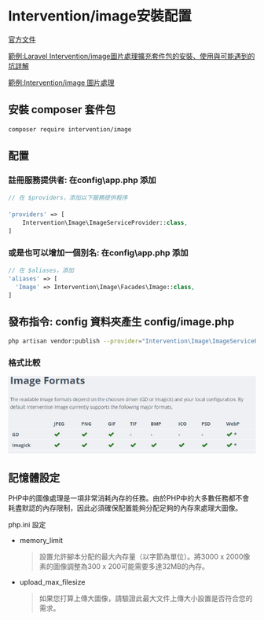 # Intervention/image安裝配置

[官方文件](http://image.intervention.io/getting_started/installation)

[範例:Laravel Intervention/image圖片處理擴充套件包的安裝、使用與可能遇到的坑詳解](https://codertw.com/%E7%A8%8B%E5%BC%8F%E8%AA%9E%E8%A8%80/202140/)

[範例:Intervention/image 圖片處理](https://learnku.com/laravel/t/1903/extension-recommended-interventionimage-image-processing)

## 安裝 composer 套件包

```bash
composer require intervention/image
```

## 配置

### **註冊服務提供者: 在config\app.php 添加**

```php
// 在 $providers，添加以下服務提供程序

'providers' => [
    Intervention\Image\ImageServiceProvider::class,
]
```

### 或是也可以增加一個別名: 在config\app.php  添加

```php
// 在 $aliases，添加
'aliases' => [
  'Image' => Intervention\Image\Facades\Image::class,
]
```

## 發布指令: config 資料夾產生 config/image.php

```bash
php artisan vendor:publish --provider="Intervention\Image\ImageServiceProviderLaravelRecent"
```

### 格式比較

![GD vs Imagick](../../.gitbook/assets/image_format.jpg)

## 記憶體設定

PHP中的圖像處理是一項非常消耗內存的任務。由於PHP中的大多數任務都不會耗盡默認的內存限制，因此必須確保配置能夠分配足夠的內存來處理大圖像。

php.ini 設定

* memory\_limit

  > 設置允許腳本分配的最大內存量（以字節為單位）。將3000 x 2000像素的圖像調整為300 x 200可能需要多達32MB的內存。

* upload\_max\_filesize

  > 如果您打算上傳大圖像，請驗證此最大文件上傳大小設置是否符合您的需求。

